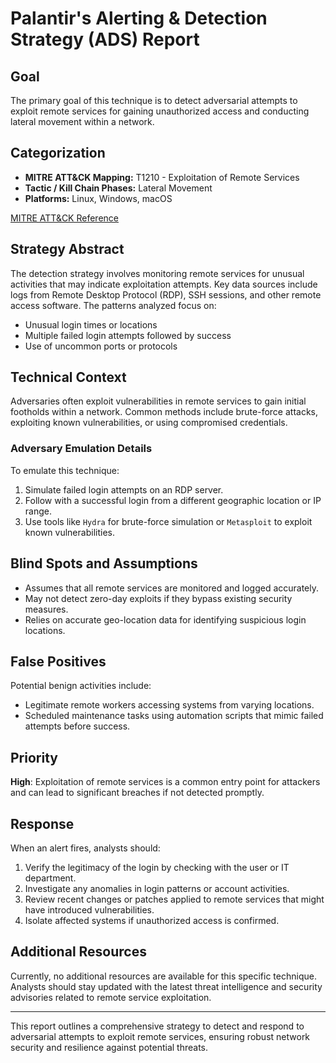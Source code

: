 # Palantir's Alerting & Detection Strategy (ADS) Report

## Goal
The primary goal of this technique is to detect adversarial attempts to exploit remote services for gaining unauthorized access and conducting lateral movement within a network.

## Categorization
- **MITRE ATT&CK Mapping:** T1210 - Exploitation of Remote Services
- **Tactic / Kill Chain Phases:** Lateral Movement
- **Platforms:** Linux, Windows, macOS

[MITRE ATT&CK Reference](https://attack.mitre.org/techniques/T1210)

## Strategy Abstract
The detection strategy involves monitoring remote services for unusual activities that may indicate exploitation attempts. Key data sources include logs from Remote Desktop Protocol (RDP), SSH sessions, and other remote access software. The patterns analyzed focus on:
- Unusual login times or locations
- Multiple failed login attempts followed by success
- Use of uncommon ports or protocols

## Technical Context
Adversaries often exploit vulnerabilities in remote services to gain initial footholds within a network. Common methods include brute-force attacks, exploiting known vulnerabilities, or using compromised credentials.

### Adversary Emulation Details
To emulate this technique:
1. Simulate failed login attempts on an RDP server.
2. Follow with a successful login from a different geographic location or IP range.
3. Use tools like `Hydra` for brute-force simulation or `Metasploit` to exploit known vulnerabilities.

## Blind Spots and Assumptions
- Assumes that all remote services are monitored and logged accurately.
- May not detect zero-day exploits if they bypass existing security measures.
- Relies on accurate geo-location data for identifying suspicious login locations.

## False Positives
Potential benign activities include:
- Legitimate remote workers accessing systems from varying locations.
- Scheduled maintenance tasks using automation scripts that mimic failed attempts before success.

## Priority
**High**: Exploitation of remote services is a common entry point for attackers and can lead to significant breaches if not detected promptly.

## Response
When an alert fires, analysts should:
1. Verify the legitimacy of the login by checking with the user or IT department.
2. Investigate any anomalies in login patterns or account activities.
3. Review recent changes or patches applied to remote services that might have introduced vulnerabilities.
4. Isolate affected systems if unauthorized access is confirmed.

## Additional Resources
Currently, no additional resources are available for this specific technique. Analysts should stay updated with the latest threat intelligence and security advisories related to remote service exploitation.

---

This report outlines a comprehensive strategy to detect and respond to adversarial attempts to exploit remote services, ensuring robust network security and resilience against potential threats.